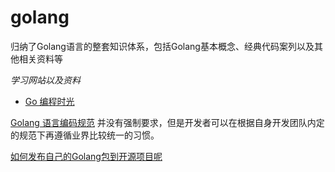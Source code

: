 # golang
归纳了Golang语言的整套知识体系，包括Golang基本概念、经典代码案列以及其他相关资料等

*学习网站以及资料*
- [Go 编程时光](http://golang.iswbm.com/en/latest/)


[Golang 语言编码规范](http://golang.iswbm.com/en/latest/c03/c03_04.html#) 并没有强制要求，但是开发者可以在根据自身开发团队内定的规范下再遵循业界比较统一的习惯。


[如何发布自己的Golang包到开源项目呢](http://golang.iswbm.com/en/latest/c03/c03_03.html)

